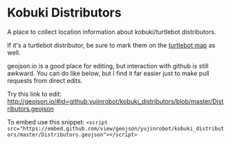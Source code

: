 Kobuki Distributors
===================

A place to collect location information about kobuki/turtlebot distributors. 

If it's a turtlebot distributor, be sure to mark them on the [turtlebot map](https://github.com/turtlebot/map) as well.

geojson.io is a good place for editing, but interaction with github is still awkward. You can do like below, but I find it far easier just to make pull requests from direct edits.

Try this link to edit: http://geojson.io/#id=github:yujinrobot/kobuki_distributors/blob/master/Distributors.geojson

To embed use this snippet: 
```<script src="https://embed.github.com/view/geojson/yujinrobot/kobuki_distributors/master/Distributors.geojson"></script>```
